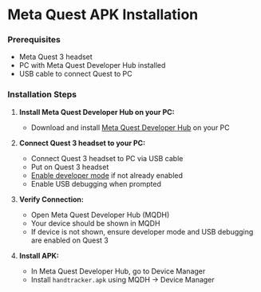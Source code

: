 # Meta Quest APK Installation

### Prerequisites
- Meta Quest 3 headset
- PC with Meta Quest Developer Hub installed
- USB cable to connect Quest to PC

### Installation Steps


1. **Install Meta Quest Developer Hub on your PC:**
   - Download and install [Meta Quest Developer Hub](https://developer.oculus.com/meta-quest-developer-hub/) on your PC

2. **Connect Quest 3 headset to your PC:**
   - Connect Quest 3 headset to PC via USB cable
   - Put on Quest 3 headset
   - [Enable developer mode](https://developers.meta.com/horizon/documentation/native/android/mobile-device-setup/) if not already enabled
   - Enable USB debugging when prompted

3. **Verify Connection:**
   - Open Meta Quest Developer Hub (MQDH)
   - Your device should be shown in MQDH
   - If device is not shown, ensure developer mode and USB debugging are enabled on Quest 3

4. **Install APK:**
   - In Meta Quest Developer Hub, go to Device Manager
   - Install `handtracker.apk` using MQDH -> Device Manager

